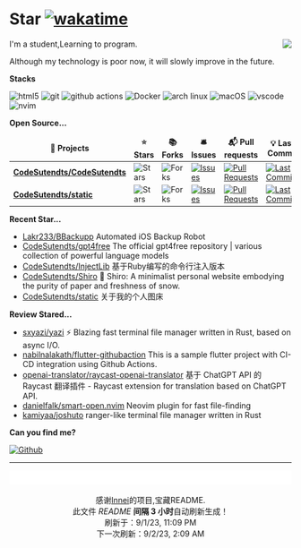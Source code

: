 # Star [![wakatime](https://wakatime.com/badge/user/840d21f8-ccf6-4443-ba54-0b5c2549c2e4.svg)](https://wakatime.com/@840d21f8-ccf6-4443-ba54-0b5c2549c2e4)

<picture>
  <source
    srcset="https://github-readme-stats.vercel.app/api?username=CodeSutendts&show_icons=true&theme=dark"
  />
  <source
    srcset="https://github-readme-stats.vercel.app/api?username=CodeSutendts&show_icons=true"
    media="(prefers-color-scheme: light), (prefers-color-scheme: no-preference)"
  />
  <img src="https://github-readme-stats.vercel.app/api?username=CodeStudents&show_icons=true" align=right />
</picture>


I'm a student,Learning to program.

Although my technology is poor now, it will slowly improve in the future.

**Stacks**

<p>
  <img alt="html5" src="https://img.shields.io/badge/-HTML5-E34F26?style=flat-square&logo=html5&logoColor=white" />
  <img alt="git" src="https://img.shields.io/badge/-Git-F05032?style=flat-square&logo=git&logoColor=white" />
  <img alt="github actions"
    src="https://img.shields.io/badge/-Github_Actions-2088FF?style=flat-square&logo=github-actions&logoColor=white" />
  <img alt="Docker" src="https://img.shields.io/badge/-Docker-46a2f1?style=flat-square&logo=docker&logoColor=white" />
    <img alt="arch linux"src="https://camo.githubusercontent.com/5663f9a4e9d0c47f590d839330c5b4a140a4af82eb3ffb47d130a4dd9c321273/68747470733a2f2f696d672e736869656c64732e696f2f62616467652f2d617263686c696e75782d626c61636b3f7374796c653d666c61742d737175617265266c6f676f3d617263686c696e7578266c6f676f436f6c6f723d626c7565"/>
  <img alt="macOS" src="https://img.shields.io/badge/-macOS-333?style=flat-square&logo=apple&logoColor=white" />
  <img alt="vscode" src="https://img.shields.io/badge/Visual%20Studio%20Code-blue?style=flat-square&logo=visual-studio-code&logoColor=ffffff" />
  <img alt="nvim" src="https://img.shields.io/badge/NeoVim-649047?style=flat-square&logo=neovim&logoColor=ffffff" />
</p>


**Open Source...**

<table><thead align=center><tr border: none;><td><b>🎁 Projects</b></td><td><b>⭐ Stars</b></td><td><b>📚 Forks</b></td><td><b>🛎 Issues</b></td><td><b>📬 Pull requests</b></td><td><b>💡 Last Commit</b></td></tr></thead><tbody><tr><td><a href=https://github.com/CodeSutendts/CodeSutendts><b>CodeSutendts/CodeSutendts</b></a></td><td><img alt=Stars src="https://img.shields.io/github/stars/CodeSutendts/CodeSutendts?style=flat-square&labelColor=343b41"></td><td><img alt=Forks src="https://img.shields.io/github/forks/CodeSutendts/CodeSutendts?style=flat-square&labelColor=343b41"></td><td><a href=https://github.com/CodeSutendts/CodeSutendts/issues target=_blank><img alt=Issues src="https://img.shields.io/github/issues/CodeSutendts/CodeSutendts?style=flat-square&labelColor=343b41"></a></td><td><a href=https://github.com/CodeSutendts/CodeSutendts/pulls target=_blank><img alt="Pull Requests"src="https://img.shields.io/github/issues-pr/CodeSutendts/CodeSutendts?style=flat-square&labelColor=343b41"></a></td><td><a href=https://github.com/CodeSutendts/CodeSutendts/commits target=_blank><img alt="Last Commits"src="https://img.shields.io/github/last-commit/CodeSutendts/CodeSutendts?style=flat-square&labelColor=343b41"></a></td></tr><tr><td><a href=https://github.com/CodeSutendts/static><b>CodeSutendts/static</b></a></td><td><img alt=Stars src="https://img.shields.io/github/stars/CodeSutendts/static?style=flat-square&labelColor=343b41"></td><td><img alt=Forks src="https://img.shields.io/github/forks/CodeSutendts/static?style=flat-square&labelColor=343b41"></td><td><a href=https://github.com/CodeSutendts/static/issues target=_blank><img alt=Issues src="https://img.shields.io/github/issues/CodeSutendts/static?style=flat-square&labelColor=343b41"></a></td><td><a href=https://github.com/CodeSutendts/static/pulls target=_blank><img alt="Pull Requests"src="https://img.shields.io/github/issues-pr/CodeSutendts/static?style=flat-square&labelColor=343b41"></a></td><td><a href=https://github.com/CodeSutendts/static/commits target=_blank><img alt="Last Commits"src="https://img.shields.io/github/last-commit/CodeSutendts/static?style=flat-square&labelColor=343b41"></a></td></tr></tbody></table>

**Recent Star...**

<ul><li><a href=https://github.com/Lakr233/BBackupp>Lakr233/BBackupp</a><span> Automated iOS Backup Robot</span></li><li><a href=https://github.com/CodeSutendts/gpt4free>CodeSutendts/gpt4free</a><span> The official gpt4free repository | various collection of powerful language models</span></li><li><a href=https://github.com/CodeSutendts/InjectLib>CodeSutendts/InjectLib</a><span> 基于Ruby编写的命令行注入版本</span></li><li><a href=https://github.com/CodeSutendts/Shiro>CodeSutendts/Shiro</a><span> 📜 Shiro: A minimalist personal website embodying the purity of paper and freshness of snow.</span></li><li><a href=https://github.com/CodeSutendts/static>CodeSutendts/static</a><span> 关于我的个人图床</span></li></ul>

**Review Stared...**

<ul><li><a href=https://github.com/sxyazi/yazi>sxyazi/yazi</a><span> ⚡️ Blazing fast terminal file manager written in Rust, based on async I/O.</span></li><li><a href=https://github.com/nabilnalakath/flutter-githubaction>nabilnalakath/flutter-githubaction</a><span> This is a sample flutter project with CI-CD integration using Github Actions.</span></li><li><a href=https://github.com/openai-translator/raycast-openai-translator>openai-translator/raycast-openai-translator</a><span> 基于 ChatGPT API 的 Raycast 翻译插件 - Raycast extension for translation based on ChatGPT API.</span></li><li><a href=https://github.com/danielfalk/smart-open.nvim>danielfalk/smart-open.nvim</a><span> Neovim plugin for fast file-finding</span></li><li><a href=https://github.com/kamiyaa/joshuto>kamiyaa/joshuto</a><span> ranger-like terminal file manager written in Rust</span></li></ul>

**Can you find me?**

<p><a href="https://github.com/CodeStudents" target="_blank"><img alt="Github" src="https://img.shields.io/badge/GitHub-%2312100E.svg?&style=for-the-badge&logo=Github&logoColor=white" /></a> 

---

<img src="./sponsorkit/sponsors.svg" />

<!-- motto -->
<p align=center>感谢<a href=https://github.com/Innei>Innei</a>的项目,宝藏README.<br>此文件 <i>README</i> <b>间隔 3 小时</b>自动刷新生成！<br>刷新于：9/1/23, 11:09 PM<br>下一次刷新：9/2/23, 2:09 AM</p>
